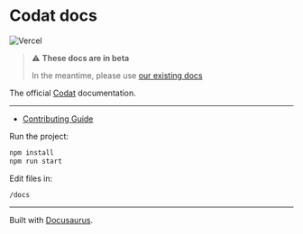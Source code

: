 # Codat docs

![Vercel](https://vercelbadge.vercel.app/api/codat/codat-docs)

> :warning: **These docs are in beta** 
>
> In the meantime, please use [our existing docs](https://docs.codat.io/docs)

The official [Codat](https://codat.io) documentation.

---

- [Contributing Guide](./CONTRIBUTING.md)

Run the project:

```sh
npm install
npm run start
```

Edit files in:

`/docs`

---

Built with [Docusaurus](https://docusaurus.io/).
